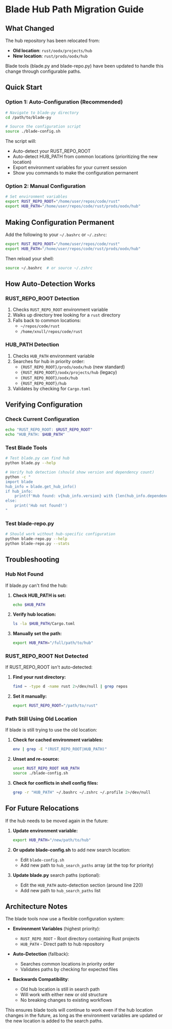 # Blade Hub Path Migration Guide

## What Changed

The hub repository has been relocated from:
- **Old location**: `rust/oodx/projects/hub`
- **New location**: `rust/prods/oodx/hub`

Blade tools (blade.py and blade-repo.py) have been updated to handle this change through configurable paths.

## Quick Start

### Option 1: Auto-Configuration (Recommended)

```bash
# Navigate to blade-py directory
cd /path/to/blade-py

# Source the configuration script
source ./blade-config.sh
```

The script will:
- Auto-detect your RUST_REPO_ROOT
- Auto-detect HUB_PATH from common locations (prioritizing the new location)
- Export environment variables for your current session
- Show you commands to make the configuration permanent

### Option 2: Manual Configuration

```bash
# Set environment variables
export RUST_REPO_ROOT="/home/user/repos/code/rust"
export HUB_PATH="/home/user/repos/code/rust/prods/oodx/hub"
```

## Making Configuration Permanent

Add the following to your `~/.bashrc` or `~/.zshrc`:

```bash
export RUST_REPO_ROOT="/home/user/repos/code/rust"
export HUB_PATH="/home/user/repos/code/rust/prods/oodx/hub"
```

Then reload your shell:
```bash
source ~/.bashrc  # or source ~/.zshrc
```

## How Auto-Detection Works

### RUST_REPO_ROOT Detection
1. Checks `RUST_REPO_ROOT` environment variable
2. Walks up directory tree looking for a `rust` directory
3. Falls back to common locations:
   - `~/repos/code/rust`
   - `/home/xnull/repos/code/rust`

### HUB_PATH Detection
1. Checks `HUB_PATH` environment variable
2. Searches for hub in priority order:
   - `{RUST_REPO_ROOT}/prods/oodx/hub` (new standard)
   - `{RUST_REPO_ROOT}/oodx/projects/hub` (legacy)
   - `{RUST_REPO_ROOT}/oodx/hub`
   - `{RUST_REPO_ROOT}/hub`
3. Validates by checking for `Cargo.toml`

## Verifying Configuration

### Check Current Configuration
```bash
echo "RUST_REPO_ROOT: $RUST_REPO_ROOT"
echo "HUB_PATH: $HUB_PATH"
```

### Test Blade Tools
```bash
# Test blade.py can find hub
python blade.py --help

# Verify hub detection (should show version and dependency count)
python -c "
import blade
hub_info = blade.get_hub_info()
if hub_info:
    print(f'Hub found: v{hub_info.version} with {len(hub_info.dependencies)} deps')
else:
    print('Hub not found!')
"
```

### Test blade-repo.py
```bash
# Should work without hub-specific configuration
python blade-repo.py --help
python blade-repo.py --stats
```

## Troubleshooting

### Hub Not Found

If blade.py can't find the hub:

1. **Check HUB_PATH is set:**
   ```bash
   echo $HUB_PATH
   ```

2. **Verify hub location:**
   ```bash
   ls -la $HUB_PATH/Cargo.toml
   ```

3. **Manually set the path:**
   ```bash
   export HUB_PATH="/full/path/to/hub"
   ```

### RUST_REPO_ROOT Not Detected

If RUST_REPO_ROOT isn't auto-detected:

1. **Find your rust directory:**
   ```bash
   find ~ -type d -name rust 2>/dev/null | grep repos
   ```

2. **Set it manually:**
   ```bash
   export RUST_REPO_ROOT="/path/to/rust"
   ```

### Path Still Using Old Location

If blade is still trying to use the old location:

1. **Check for cached environment variables:**
   ```bash
   env | grep -E "(RUST_REPO_ROOT|HUB_PATH)"
   ```

2. **Unset and re-source:**
   ```bash
   unset RUST_REPO_ROOT HUB_PATH
   source ./blade-config.sh
   ```

3. **Check for conflicts in shell config files:**
   ```bash
   grep -r "HUB_PATH" ~/.bashrc ~/.zshrc ~/.profile 2>/dev/null
   ```

## For Future Relocations

If the hub needs to be moved again in the future:

1. **Update environment variable:**
   ```bash
   export HUB_PATH="/new/path/to/hub"
   ```

2. **Or update blade-config.sh** to add new search location:
   - Edit `blade-config.sh`
   - Add new path to `hub_search_paths` array (at the top for priority)

3. **Update blade.py** search paths (optional):
   - Edit the `HUB_PATH` auto-detection section (around line 220)
   - Add new path to `hub_search_paths` list

## Architecture Notes

The blade tools now use a flexible configuration system:

- **Environment Variables** (highest priority):
  - `RUST_REPO_ROOT` - Root directory containing Rust projects
  - `HUB_PATH` - Direct path to hub repository

- **Auto-Detection** (fallback):
  - Searches common locations in priority order
  - Validates paths by checking for expected files

- **Backwards Compatibility**:
  - Old hub location is still in search path
  - Will work with either new or old structure
  - No breaking changes to existing workflows

This ensures blade tools will continue to work even if the hub location changes in the future, as long as the environment variables are updated or the new location is added to the search paths.
